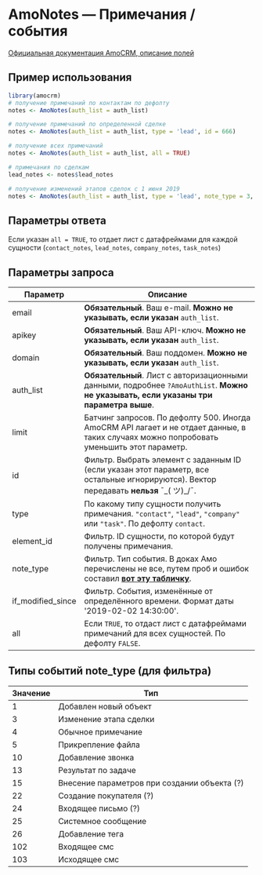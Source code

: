 # AmoNotes — Примечания / события

[Официальная документация AmoCRM, описание полей](https://www.amocrm.ru/developers/content/api/notes)

## Пример использования

```r
library(amocrm)
# получение примечаний по контактам по дефолту
notes <- AmoNotes(auth_list = auth_list)

# получение примечаний по определенной сделке
notes <- AmoNotes(auth_list = auth_list, type = 'lead', id = 666)

# получение всех примечаний
notes <- AmoNotes(auth_list = auth_list, all = TRUE)

# примечания по сделкам
lead_notes <- notes$lead_notes

# получение изменений этапов сделок с 1 июня 2019
notes <- AmoNotes(auth_list = auth_list, type = 'lead', note_type = 3, if_modified_since = '2019-06-01 00:00:00')
```
## Параметры ответа

Если указан `all = TRUE`, то отдает лист с датафреймами для каждой сущности (`contact_notes`, `lead_notes`, `company_notes`, `task_notes`)

## Параметры запроса

Параметр | Описание
 --- | ---
email | **Обязательный**. Ваш e-mail. **Можно не указывать, если указан** `auth_list`.
apikey | **Обязательный**. Ваш API-ключ. **Можно не указывать, если указан** `auth_list`.
domain | **Обязательный**. Ваш поддомен. **Можно не указывать, если указан** `auth_list`.
auth_list | **Обязательный**. Лист с авторизационными данными, подробнее `?AmoAuthList`. **Можно не указывать, если указаны три параметра выше**.
limit | Батчинг запросов. По дефолту 500. Иногда AmoCRM API лагает и не отдает данные, в таких случаях можно попробовать уменьшить этот параметр.
id | Фильтр. Выбрать элемент с заданным ID (если указан этот параметр, все остальные игнорируются). Вектор передавать **нельзя** ¯\_( ツ)_/¯.
type | По какому типу сущности получить примечания. `"contact"`, `"lead"`, `"company"` или `"task"`. По дефолту `contact`.
element_id | Фильтр. ID сущности, по которой будут получены примечания.
note_type | Фильтр. Тип события. В доках Амо перечислены не все, путем проб и ошибок составил [**вот эту табличку**](#note_type). 
if_modified_since | Фильтр. События, изменённые от определённого времени. Формат даты '2019-02-02 14:30:00'.
all | Если `TRUE`, то отдаст лист с датафреймами примечаний для всех сущностей. По дефолту `FALSE`.

<a name="note_type"></a>
## Типы событий note_type (для фильтра)
Значение | Тип
 --- | ---
1 | Добавлен новый объект
3 | Изменение этапа сделки
4 | Обычное примечание
5 | Прикрепление файла
10 | Добавление звонка
13 | Результат по задаче
15 | Внесение параметров при создании объекта (?)
22 | Создание покупателя (?)
24 | Входящее письмо (?)
25 | Системное сообщение
26 | Добавление тега
102 | Входящее смс
103 | Исходящее смс

